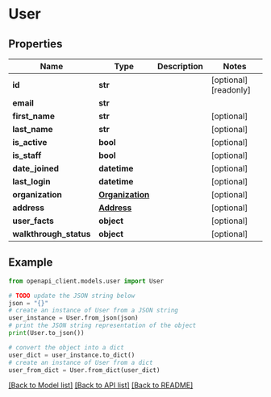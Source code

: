 # User


## Properties

Name | Type | Description | Notes
------------ | ------------- | ------------- | -------------
**id** | **str** |  | [optional] [readonly] 
**email** | **str** |  | 
**first_name** | **str** |  | [optional] 
**last_name** | **str** |  | [optional] 
**is_active** | **bool** |  | [optional] 
**is_staff** | **bool** |  | [optional] 
**date_joined** | **datetime** |  | [optional] 
**last_login** | **datetime** |  | [optional] 
**organization** | [**Organization**](Organization.md) |  | [optional] 
**address** | [**Address**](Address.md) |  | [optional] 
**user_facts** | **object** |  | [optional] 
**walkthrough_status** | **object** |  | [optional] 

## Example

```python
from openapi_client.models.user import User

# TODO update the JSON string below
json = "{}"
# create an instance of User from a JSON string
user_instance = User.from_json(json)
# print the JSON string representation of the object
print(User.to_json())

# convert the object into a dict
user_dict = user_instance.to_dict()
# create an instance of User from a dict
user_from_dict = User.from_dict(user_dict)
```
[[Back to Model list]](../README.md#documentation-for-models) [[Back to API list]](../README.md#documentation-for-api-endpoints) [[Back to README]](../README.md)


